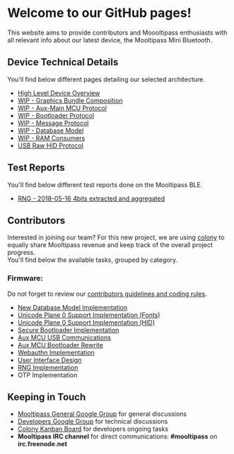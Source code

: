 # [](#header-1)Welcome to our GitHub pages!
This website aims to provide contributors and Moooltipass enthusiasts with all relevant info about our latest device, the Mooltipass Mini Bluetooth.  

## [](#header-2)Device Technical Details
You'll find below different pages detailing our selected architecture.
* [High Level Device Overview](highlevel_overview)
* [WIP - Graphics Bundle Composition](bundle)
* [WIP - Aux-Main MCU Protocol](aux_main_mcu_protocol)
* [WIP - Bootloader Protocol](aux_bootloader_protocol)
* [WIP - Message Protocol](protocol)
* [WIP - Database Model](database_model)
* [WIP - RAM Consumers](ram_consumers)
* [USB Raw HID Protocol](usb_hid_protocol)

## [](#header-2)Test Reports
You'll find below different test reports done on the Mooltipass BLE.
* [RNG - 2018-05-16 4bits extracted and aggregated](test_reports/2018-05-16-rng-4bits-extracted)

## [](#header-2)Contributors
Interested in joining our team? For this new project, we are using <a href="https://colony.io/">colony</a> to equally share Mooltipass revenue and keep track of the overall project progress.  
You'll find below the available tasks, grouped by category.
### [](#header-3)Firmware:
Do not forget to review our [contributors guidelines and coding rules](coding_rules).
* [New Database Model Implementation](task_db)
* [Unicode Plane 0 Support Implementation (Fonts)](task_unicode_font)
* [Unicode Plane 0 Support Implementation (HID)](task_unicode_hid)
* [Secure Bootloader Implementation](task_bootloader)
* [Aux MCU USB Communications](task_aux_mcu_usb)
* [Aux MCU Bootloader Rewrite](task_aux_mcu_bootloader)
* [Webauthn Implementation](task_u2f)
* [User Interface Design](task_ui_design)
* [RNG Implementation](task_rng)
* OTP Implementation

## [](#header-2)Keeping in Touch
- <a href="https://groups.google.com/forum/#!forum/mooltipass">Mooltipass General Google Group</a> for general discussions
- <a href="https://groups.google.com/forum/#!forum/mooltipass-mini-ble-developpers">Developers Google Group</a> for technical discussions
- <a href="https://colony.io">Colony Kanban Board</a> for developers ongoing tasks
- **Mooltipass IRC channel** for direct communications: **#mooltipass** on **irc.freenode.net**
